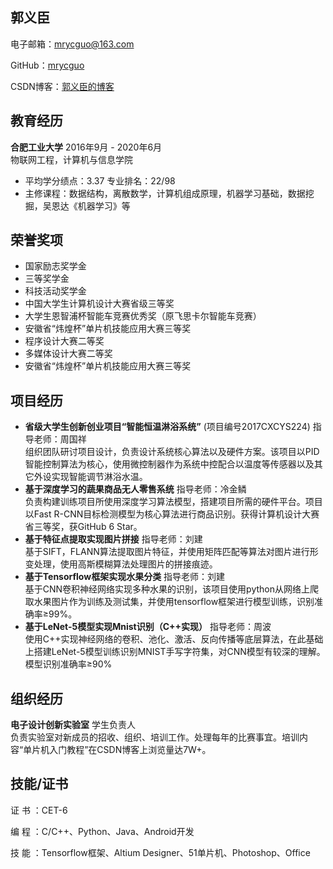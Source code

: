 ## 郭义臣
电子邮箱：mrycguo@163.com     

GitHub：[mrycguo]( https://github.com/mrycguo)      

CSDN博客：[郭义臣的博客](https://blog.csdn.net/qq_19799765)    

## 教育经历
**合肥工业大学**  2016年9月 - 2020年6月    
物联网工程，计算机与信息学院        

-  平均学分绩点：3.37  专业排名：22/98    
-  主修课程：数据结构，离散数学，计算机组成原理，机器学习基础，数据挖掘，吴恩达《机器学习》等    
## 荣誉奖项
- 国家励志奖学金 
- 三等奖学金
- 科技活动奖学金
- 中国大学生计算机设计大赛省级三等奖
- 大学生恩智浦杯智能车竞赛优秀奖（原飞思卡尔智能车竞赛）
- 安徽省“炜煌杯”单片机技能应用大赛三等奖
- 程序设计大赛二等奖
- 多媒体设计大赛二等奖
- 安徽省“炜煌杯”单片机技能应用大赛三等奖
## 项目经历
- **省级大学生创新创业项目“智能恒温淋浴系统”**  (项目编号2017CXCYS224)   指导老师：周国祥    
组织团队研讨项目设计，负责设计系统核心算法以及硬件方案。该项目以PID智能控制算法为核心，使用微控制器作为系统中控配合以温度等传感器以及其它外设实现智能调节淋浴水温。    
- **基于深度学习的蔬果商品无人零售系统**  指导老师：冷金鳞    
负责构建训练项目所使用深度学习算法模型，搭建项目所需的硬件平台。项目以Fast R-CNN目标检测模型为核心算法进行商品识别。获得计算机设计大赛省三等奖，获GitHub 6 Star。    
- **基于特征点提取实现图片拼接**  指导老师：刘建    
基于SIFT，FLANN算法提取图片特征，并使用矩阵匹配等算法对图片进行形变处理，使用高斯模糊算法处理图片的拼接痕迹。    
- **基于Tensorflow框架实现水果分类**  指导老师：刘建    
基于CNN卷积神经网络实现多种水果的识别，该项目使用python从网络上爬取水果图片作为训练及测试集，并使用tensorflow框架进行模型训练，识别准确率≥99%。    
- **基于LeNet-5模型实现Mnist识别（C++实现）**  指导老师：周波    
使用C++实现神经网络的卷积、池化、激活、反向传播等底层算法，在此基础上搭建LeNet-5模型训练识别MNIST手写字符集，对CNN模型有较深的理解。模型识别准确率≥90%    

## 组织经历
**电子设计创新实验室** 学生负责人    
负责实验室对新成员的招收、组织、培训工作。处理每年的比赛事宜。培训内容“单片机入门教程”在CSDN博客上浏览量达7W+。

## **技能/证书**

证  书  ：CET-6

编  程  ：C/C++、Python、Java、Android开发

技  能  ：Tensorflow框架、Altium Designer、51单片机、Photoshop、Office



